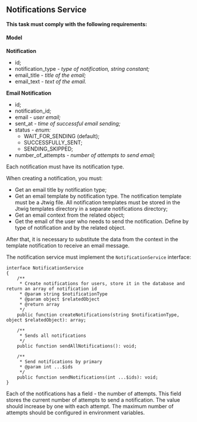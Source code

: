 ## Notifications Service

**This task must comply with the following requirements:** <br>

#### Model

**Notification**

  - id;
  - notification_type - _type of notification, string constant;_
  - email_title - _title of the email;_
  - email_text - _text of the email._

**Email Notification**

  - id;
  - notification_id;
  - email - _user email;_
  - sent_at - _time of successful email sending;_
  - status - _enum:_
    - WAIT_FOR_SENDING (default);
    - SUCCESSFULLY_SENT;
    - SENDING_SKIPPED;
  - number_of_attempts - _number of attempts to send email;_

Each notification must have its notification type.

When creating a notification, you must:

  - Get an email title by notification type;
  - Get an email template by notification type. The notification template must be a Jtwig file. All notification templates must be stored in the Jtwig templates directory in a separate notifications directory;
  - Get an email context from the related object;
  - Get the email of the user who needs to send the notification. Define by type of notification and by the related object.

After that, it is necessary to substitute the data from the context in the template notification to receive an email message.

The notification service must implement the `NotificationService` interface:

```
interface NotificationService
{
    /**
     * Create notifications for users, store it in the database and return an array of notification id
     * @param string $notificationType
     * @param object $relatedObject
     * @return array
     */
    public function createNotifications(string $notificationType, object $relatedObject): array;

    /**
     * Sends all notifications
     */
    public function sendAllNotifications(): void;

    /**
     * Send notifications by primary
     * @param int ...$ids
     */
    public function sendNotifications(int ...$ids): void;
}
```

Each of the notifications has a field - the number of attempts. This field stores the current number of attempts to send a notification. The value should increase by one with each attempt. The maximum number of attempts should be configured in environment variables.